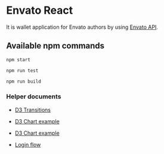 Envato React
=========
It is wallet application for Envato authors by using [Envato API](https://build.envato.com/api/).

Available npm commands
------------
```sh
npm start
```
```sh
npm run test
```

```sh
npm run build
```

### Helper documents

- [D3 Transitions](https://swizec.com/blog/using-d3js-transitions-in-react/swizec/6797)
- [D3 Chart example](https://gist.github.com/kdubbels/afd45c3aa341b6424f2c2208c26f5e86)
- [D3 Chart example](https://gist.github.com/joshblack/09226f76ca55c5c82be1f2766c1fdc23)

- [Login flow](https://github.com/mxstbr/login-flow)
